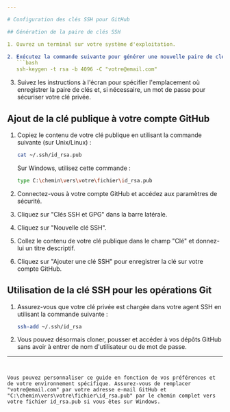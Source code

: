 ```yaml
---

# Configuration des clés SSH pour GitHub

## Génération de la paire de clés SSH

1. Ouvrez un terminal sur votre système d'exploitation.

2. Exécutez la commande suivante pour générer une nouvelle paire de clés SSH :
   ```bash
   ssh-keygen -t rsa -b 4096 -C "votre@email.com"
   ```

3. Suivez les instructions à l'écran pour spécifier l'emplacement où enregistrer la paire de clés et, si nécessaire, un mot de passe pour sécuriser votre clé privée.

## Ajout de la clé publique à votre compte GitHub

1. Copiez le contenu de votre clé publique en utilisant la commande suivante (sur Unix/Linux) :
   ```bash
   cat ~/.ssh/id_rsa.pub
   ```
   Sur Windows, utilisez cette commande :
   ```bash
   type C:\chemin\vers\votre\fichier\id_rsa.pub
   ```

2. Connectez-vous à votre compte GitHub et accédez aux paramètres de sécurité.

3. Cliquez sur "Clés SSH et GPG" dans la barre latérale.

4. Cliquez sur "Nouvelle clé SSH".

5. Collez le contenu de votre clé publique dans le champ "Clé" et donnez-lui un titre descriptif.

6. Cliquez sur "Ajouter une clé SSH" pour enregistrer la clé sur votre compte GitHub.

## Utilisation de la clé SSH pour les opérations Git

1. Assurez-vous que votre clé privée est chargée dans votre agent SSH en utilisant la commande suivante :
   ```bash
   ssh-add ~/.ssh/id_rsa
   ```

2. Vous pouvez désormais cloner, pousser et accéder à vos dépôts GitHub sans avoir à entrer de nom d'utilisateur ou de mot de passe.

---
```


Vous pouvez personnaliser ce guide en fonction de vos préférences et de votre environnement spécifique. Assurez-vous de remplacer "votre@email.com" par votre adresse e-mail GitHub et "C:\chemin\vers\votre\fichier\id_rsa.pub" par le chemin complet vers votre fichier id_rsa.pub si vous êtes sur Windows.
